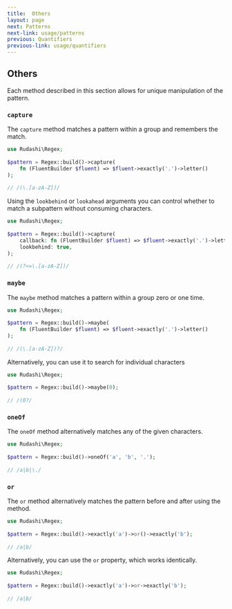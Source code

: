 ```yaml
---
title:  Others
layout: page
next: Patterns
next-link: usage/patterns
previous: Quantifiers
previous-link: usage/quantifiers
---
```


## Others

Each method described in this section allows for unique manipulation of the pattern.

### `capture`

The `capture` method matches a pattern within a group and remembers the match.

```php
use Rudashi\Regex;
 
$pattern = Regex::build()->capture(
    fn (FluentBuilder $fluent) => $fluent->exactly('.')->letter()
);
 
// /(\.[a-zA-Z])/
```

Using the `lookbehind` or `lookahead` arguments you can control whether to match a subpattern without consuming characters.

```php
use Rudashi\Regex;
 
$pattern = Regex::build()->capture(
    callback: fn (FluentBuilder $fluent) => $fluent->exactly('.')->letter(),
    lookbehind: true,
);
 
// /(?<=\.[a-zA-Z])/
```

### `maybe`

The `maybe` method matches a pattern within a group zero or one time.

```php
use Rudashi\Regex;
 
$pattern = Regex::build()->maybe(
    fn (FluentBuilder $fluent) => $fluent->exactly('.')->letter()
);
 
// /(\.[a-zA-Z])?/
```

Alternatively, you can use it to search for individual characters

```php
use Rudashi\Regex;
 
$pattern = Regex::build()->maybe(0);
 
// /(0?/
```

### `oneOf`

The `oneOf` method alternatively matches any of the given characters.

```php
use Rudashi\Regex;
 
$pattern = Regex::build()->oneOf('a', 'b', '.');
 
// /a|b|\./
```

### `or`

The `or` method alternatively matches the pattern before and after using the method.

```php
use Rudashi\Regex;
 
$pattern = Regex::build()->exactly('a')->or()->exactly('b');
 
// /a|b/
```

Alternatively, you can use the `or` property, which works identically.

```php
use Rudashi\Regex;
 
$pattern = Regex::build()->exactly('a')->or->exactly('b');
 
// /a|b/
```